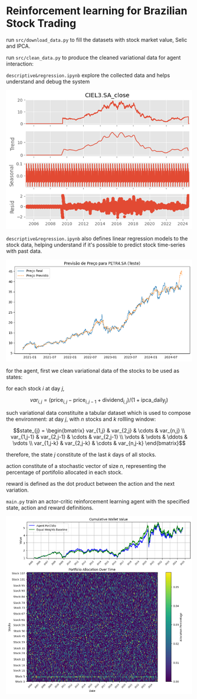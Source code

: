 # Reinforcement learning for Brazilian Stock Trading

run `src/download_data.py` to fill the datasets with stock market value, Selic and IPCA.

run `src/clean_data.py` to produce the cleaned variational data for agent interaction:

`descriptive&regression.ipynb` explore the collected data and helps understand and debug the system

![](results/time-series.png)

`descriptive&regression.ipynb` also defines linear regression models to the stock data, helping understand if it's possible to predict stock time-series with past data.

![](results/regression.png)

for the agent, first we clean variational data of the stocks to be used as states:

for each stock $i$ at day $j$,
```math
var_{i,j} = (\text{price}_{i,j} - \text{price}_{i,j-1} + \text{dividend}_{i,j}) / (1 + \text{ipca\_daily}_{j})
```

such variational data constituite a tabular dataset which is used to compose the environment:
at day $j$, with $n$ stocks and $k$ rollling window:
```math
state_{j} =
\begin{bmatrix}
var_{1,j} & var_{2,j} & \cdots & var_{n,j} \\
var_{1,j-1} & var_{2,j-1} & \cdots & var_{2,j-1} \\
\vdots & \vdots & \ddots & \vdots \\
var_{1,j-k} & var_{2,j-k} & \cdots & var_{n,j-k}
\end{bmatrix}
```
therefore, the state $j$ constitute of the last $k$ days of all stocks.

action constitute of a stochastic vector of size $n$, representing the percentage of portifolio allocated in each stock.

reward is defined as the dot product between the action and the next variation.

`main.py` train an actor-critic reinforcement learning agent with the specified state, action and reward definitions.


![](results/baseline_2024-10-31/plot.png)
